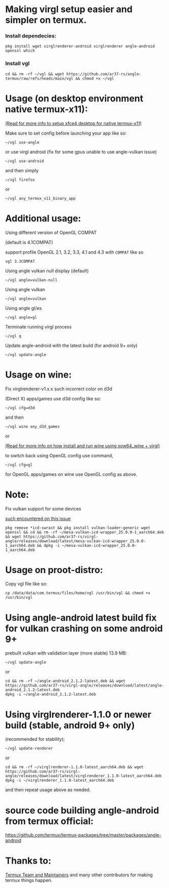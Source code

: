 # Making virgl setup easier and simpler on termux.
### Install dependecies:
```
pkg install wget virglrenderer-android virglrenderer angle-android openssl which
```

### Install vgl
```
cd && rm -rf ~/vgl && wget https://github.com/ar37-rs/angle-termux/raw/refs/heads/main/vgl && chmod +x ~/vgl
```

# Usage (on desktop environment native termux-x11):
[(Read for more info to setup xfce4 desktop for native termux-x11)](https://github.com/ar37-rs/xfce4-termux)

Make sure to set config before launching your app like so:
```
~/vgl use-angle
```
or use virgl android (fix for some gpus unable to use angle-vulkan issue)
```
~/vgl use-android
```
and then simply
```
~/vgl firefox
```
or
```
~/vgl any_termux_x11_binary_app
```

# Additional usage:
Using different version of OpenGL COMPAT

(default is 4.1COMPAT)

support profile OpenGL 2.1, 3.2, 3.3, 4.1 and 4.3 with ```COMPAT``` like so
```
vgl 3.3COMPAT
```

Using angle vulkan null display (default)
```
~/vgl angle=vulkan-null
```

Using angle vulkan
```
~/vgl angle=vulkan
```

Using angle gl/es
```
~/vgl angle=gl
```

Terminate running virgl process
```
~/vgl q
```

Update angle-android with the latest build (for android 9+ only)
```
~/vgl update-angle
```

# Usage on wine:
Fix virglrenderer-v1.x.x such incorrect color on d3d

(Direct X) apps/games use d3d config like so:
```
~/vgl cfg=d3d
```
and then
```
~/vgl wine any_d3d_games
```
or

[(Read for more info on how install and run wine using xow64_wine + virgl)](https://github.com/ar37-rs/xow64-wine)

to switch back using OpenGL config use command,
```
~/vgl cfg=gl
```

for OpenGL apps/games on wine use OpenGL config as above.

# Note:
Fix vulkan support for some devices

[such encountered on this issue](https://github.com/ar37-rs/virgl-angle/issues/1)
```
pkg remove *icd-swrast && pkg install vulkan-loader-generic wget openssl && cd && rm -rf ~/mesa-vulkan-icd-wrapper_25.0.0-1_aarch64.deb && wget https://github.com/ar37-rs/virgl-angle/releases/download/latest/mesa-vulkan-icd-wrapper_25.0.0-1_aarch64.deb && dpkg -i ~/mesa-vulkan-icd-wrapper_25.0.0-1_aarch64.deb
```

# Usage on proot-distro:
Copy vgl file like so:
```
cp /data/data/com.termux/files/home/vgl /usr/bin/vgl && chmod +x /usr/bin/vgl
```

# Using angle-android latest build fix for vulkan crashing on some android 9+
prebuilt vulkan with validation layer (more stable) 13.9 MB:
```
~/vgl update-angle
```
or
```
cd && rm -rf ~/angle-android_2.1.2-latest.deb && wget https://github.com/ar37-rs/virgl-angle/releases/download/latest/angle-android_2.1.2-latest.deb
dpkg -i ~/angle-android_2.1.2-latest.deb
```

# Using virglrenderer-1.1.0 or newer build (stable, android 9+ only)
(recommended for stability);
```
~/vgl update-renderer
```
or
```
cd && rm -rf ~/virglrenderer-1.1.0-latest_aarch64.deb && wget https://github.com/ar37-rs/virgl-angle/releases/download/latest/virglrenderer_1.1.0-latest_aarch64.deb
dpkg -i ~/virglrenderer_1.1.0-latest_aarch64.deb
```

and then repeat usage above as needed.

# source code building angle-android from termux official:
https://github.com/termux/termux-packages/tree/master/packages/angle-android

# Thanks to:
[Termux Team and Maintainers]( https://github.com/termux) and many other contributors for making termux things happen.

